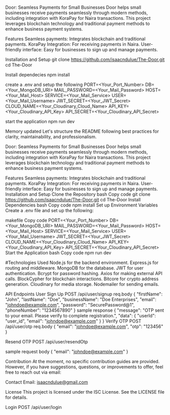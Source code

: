 Door: Seamless Payments for Small Businesses
Door helps small businesses receive payments seamlessly through modern methods, including integration with KoraPay for Naira transactions. This project leverages blockchain technology and traditional payment methods to enhance business payment systems.

Features
Seamless payments: Integrates blockchain and traditional payments.
KoraPay Integration: For receiving payments in Naira.
User-friendly interface: Easy for businesses to sign up and manage payments.

Installation and Setup
git clone https://github.com/isaacndulue/The-Door.git
cd The-Door

Install dependecies
npm install

create a .env and setup the following
PORT=<Your_Port_Number>
DB=<Your_MongoDB_URI>
MAIL_PASSWORD=<Your_Mail_Password>
HOST=<Your_Mail_Host>
SERVICE=<Your_Mail_Service>
USER=<Your_Mail_Username>
JWT_SECRET=<Your_JWT_Secret>
CLOUD_NAME=<Your_Cloudinary_Cloud_Name>
API_KEY=<Your_Cloudinary_API_Key>
API_SECRET=<Your_Cloudinary_API_Secret>

start the application
npm run dev


Memory updated
Let's structure the README following best practices for clarity, maintainability, and professionalism.

Door: Seamless Payments for Small Businesses
Door helps small businesses receive payments seamlessly through modern methods, including integration with KoraPay for Naira transactions. This project leverages blockchain technology and traditional payment methods to enhance business payment systems.

Features
Seamless payments: Integrates blockchain and traditional payments.
KoraPay Integration: For receiving payments in Naira.
User-friendly interface: Easy for businesses to sign up and manage payments.
Installation and Setup
Clone the Repository
bash
Copy code
git clone https://github.com/isaacndulue/The-Door.git
cd The-Door
Install Dependencies
bash
Copy code
npm install
Set up Environment Variables
Create a .env file and set up the following:

makefile
Copy code
PORT=<Your_Port_Number>
DB=<Your_MongoDB_URI>
MAIL_PASSWORD=<Your_Mail_Password>
HOST=<Your_Mail_Host>
SERVICE=<Your_Mail_Service>
USER=<Your_Mail_Username>
JWT_SECRET=<Your_JWT_Secret>
CLOUD_NAME=<Your_Cloudinary_Cloud_Name>
API_KEY=<Your_Cloudinary_API_Key>
API_SECRET=<Your_Cloudinary_API_Secret>
Start the Application
bash
Copy code
npm run dev

 #Technologies Used
Node.js for the backend environment.
Express.js for routing and middleware.
MongoDB for the database.
JWT for user authentication.
Bcrypt for password hashing.
Axios for making external API calls.
BlockCypher for blockchain interactions.
Bitcore for crypto address generation.
Cloudinary for media storage.
Nodemailer for sending emails.

API Endpoints
User Sign Up
POST /api/user/signup
req.body
{
  "firstName": "John",
  "lastName": "Doe",
  "businessName": "Doe Enterprises",
  "email": "johndoe@example.com",
  "password": "SecurePassword@1",
  "phoneNumber": "1234567890"
}
sample response
{
  "message": "OTP sent to your email. Please verify to complete registration.",
  "data": {
    "userId": "user_id",
    "email": "johndoe@example.com"
  }
}
Verify OTP
POST /api/user/otp
req.body
{
  "email": "johndoe@example.com",
  "otp": "123456"
}

Resend OTP
POST /api/user/resendOtp

sample request body
{
  "email": "johndoe@example.com"
}

Contribution
At the moment, no specific contribution guides are provided. However, if you have suggestions, questions, or improvements to offer, feel free to reach out via email:

Contact Email: isaacndulue@gmail.com


License
This project is licensed under the ISC License. See the LICENSE file for details.


Login
POST /api/user/login
